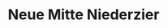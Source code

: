 ---
title: "Neue Mitte Niederzier"
url: /niederzier/neue-mitte-niederzier/
shop: Einkaufszentrum
---